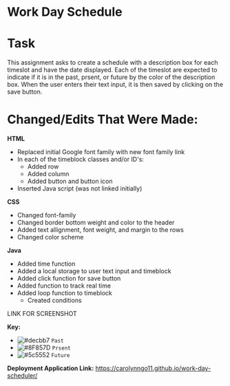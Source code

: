 # Work Day Schedule

# Task
This assignment asks to create a schedule with a description box for each timeslot and have the date displayed. Each of the timeslot are expected to indicate if it is in the past, prsent, or future by the color of the description box. When the user enters their text input, it is then saved by clicking on the save button.

# Changed/Edits That Were Made:

**HTML**
- Replaced initial Google font family with new font family link
- In each of the timeblock classes and/or ID's:
    - Added row
    - Added column
    - Added button and button icon
- Inserted Java script (was not linked initially)

**CSS**
- Changed font-family
- Changed border bottom weight and color to the header
- Added text allignment, font weight, and margin to the rows
- Changed color scheme

**Java**
- Added time function
- Added a local storage to user text input and timeblock
- Added click function for save button
- Added function to track real time
- Added loop function to timeblock
    - Created conditions

LINK FOR SCREENSHOT

**Key:**
- ![#decbb7](https://via.placeholder.com/15/decbb7/000000?text=+) `Past`
- ![#8F857D](https://via.placeholder.com/15/8F857D/000000?text=+) `Prsent`
- ![#5c5552](https://via.placeholder.com/15/5c5552/000000?text=+) `Future`

**Deployment Application Link:** https://carolynngo11.github.io/work-day-scheduler/
